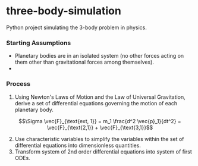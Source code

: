 # three-body-simulation
Python project simulating the 3-body problem in physics.

### Starting Assumptions
- Planetary bodies are in an isolated system (no other forces acting on them other than gravitational forces among themselves).
- 

### Process
1. Using Newton's Laws of Motion and the Law of Universal Gravitation, derive a set of differential equations governing the motion of each planetary body.

```math
\Sigma \vec{F}_{\text{ext, 1}} = m_1 \frac{d^2 \vec{p}_1}{dt^2} = \vec{F}_{\text{2,1}} + \vec{F}_{\text{3,1}}
```

2. Use characteristic variables to simplify the variables within the set of differential equations into dimensionless quantities.
3. Transform system of 2nd order differential equations into system of first ODEs.